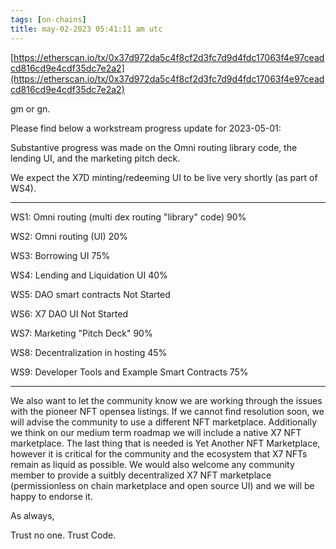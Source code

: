 ```yaml
---
tags: [on-chains]
title: may-02-2023 05:41:11 am utc
---
```


[https://etherscan.io/tx/0x37d972da5c4f8cf2d3fc7d9d4fdc17063f4e97ceadcd816cd9e4cdf35dc7e2a2](https://etherscan.io/tx/0x37d972da5c4f8cf2d3fc7d9d4fdc17063f4e97ceadcd816cd9e4cdf35dc7e2a2)

gm or gn.

Please find below a workstream progress update for 2023-05-01:

Substantive progress was made on the Omni routing library code, the lending UI, and the marketing pitch deck.

We expect the X7D minting/redeeming UI to be live very shortly (as part of WS4).

---

WS1: Omni routing (multi dex routing "library" code)
90%

WS2: Omni routing (UI)
20%

WS3: Borrowing UI
75%

WS4: Lending and Liquidation UI
40%

WS5: DAO smart contracts
Not Started

WS6: X7 DAO UI
Not Started

WS7: Marketing "Pitch Deck"
90%

WS8: Decentralization in hosting
45%

WS9: Developer Tools and Example Smart Contracts
75%

---

We also want to let the community know we are working through the issues with the pioneer NFT opensea listings. If we cannot find resolution soon, we will advise the community to use a different NFT marketplace. Additionally we think on our medium term roadmap we will include a native X7 NFT marketplace. The last thing that is needed is Yet Another NFT Marketplace, however it is critical for the community and the ecosystem that X7 NFTs remain as liquid as possible. We would also welcome any community member to provide a suitbly decentralized X7 NFT marketplace (permissionless on chain marketplace and open source UI) and we will be happy to endorse it.

As always,

Trust no one. Trust Code.
